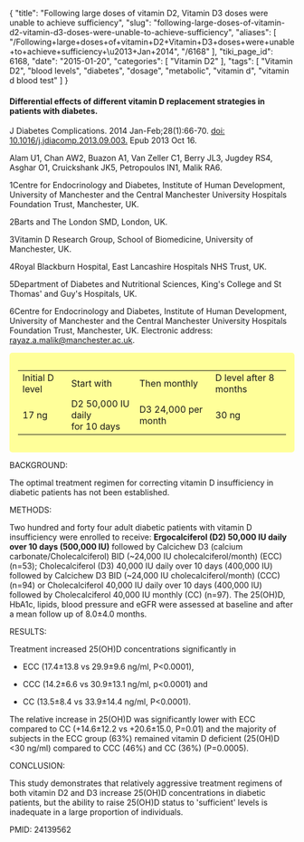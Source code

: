 {
    "title": "Following large doses of vitamin D2, Vitamin D3 doses were unable to achieve sufficiency",
    "slug": "following-large-doses-of-vitamin-d2-vitamin-d3-doses-were-unable-to-achieve-sufficiency",
    "aliases": [
        "/Following+large+doses+of+vitamin+D2+Vitamin+D3+doses+were+unable+to+achieve+sufficiency+\u2013+Jan+2014",
        "/6168"
    ],
    "tiki_page_id": 6168,
    "date": "2015-01-20",
    "categories": [
        "Vitamin D2"
    ],
    "tags": [
        "Vitamin D2",
        "blood levels",
        "diabetes",
        "dosage",
        "metabolic",
        "vitamin d",
        "vitamin d blood test"
    ]
}


#### Differential effects of different vitamin D replacement strategies in patients with diabetes.

J Diabetes Complications. 2014 Jan-Feb;28(1):66-70. [doi: 10.1016/j.jdiacomp.2013.09.003.](https://doi.org/10.1016/j.jdiacomp.2013.09.003.) Epub 2013 Oct 16.

Alam U1, Chan AW2, Buazon A1, Van Zeller C1, Berry JL3, Jugdey RS4, Asghar O1, Cruickshank JK5, Petropoulos IN1, Malik RA6.

1Centre for Endocrinology and Diabetes, Institute of Human Development, University of Manchester and the Central Manchester University Hospitals Foundation Trust, Manchester, UK.

2Barts and The London SMD, London, UK.

3Vitamin D Research Group, School of Biomedicine, University of Manchester, UK.

4Royal Blackburn Hospital, East Lancashire Hospitals NHS Trust, UK.

5Department of Diabetes and Nutritional Sciences, King's College and St Thomas' and Guy's Hospitals, UK.

6Centre for Endocrinology and Diabetes, Institute of Human Development, University of Manchester and the Central Manchester University Hospitals Foundation Trust, Manchester, UK. Electronic address: rayaz.a.malik@manchester.ac.uk.

<div class="border" style="background-color:#FF9;padding:15px;margin:10px 0;border-radius:5px;width:>60%">

| | | | |
| --- | --- | --- | --- |
| Initial D level  | Start with | Then monthly | D level after 8 months |
| 17 ng | D2 50,000 IU  daily <br>for 10 days | D3 24,000 per month | 30 ng |

</div>

BACKGROUND:

The optimal treatment regimen for correcting vitamin D insufficiency in diabetic patients has not been established.

METHODS:

Two hundred and forty four adult diabetic patients with vitamin D insufficiency were enrolled to receive:  **Ergocalciferol (D2) 50,000 IU daily over 10 days (500,000 IU)**  followed by Calcichew D3 (calcium carbonate/Cholecalciferol) BID (~24,000 IU cholecalciferol/month) (ECC) (n=53); Cholecalciferol (D3) 40,000 IU daily over 10 days (400,000 IU) followed by Calcichew D3 BID (~24,000 IU cholecalciferol/month) (CCC) (n=94) or Cholecalciferol 40,000 IU daily over 10 days (400,000 IU) followed by Cholecalciferol 40,000 IU monthly (CC) (n=97). The 25(OH)D, HbA1c, lipids, blood pressure and eGFR were assessed at baseline and after a mean follow up of 8.0±4.0 months.

RESULTS:

Treatment increased 25(OH)D concentrations significantly in 

* ECC (17.4±13.8 vs 29.9±9.6 ng/ml, P<0.0001), 

* CCC (14.2±6.6 vs 30.9±13.1 ng/ml, p<0.0001) and 

* CC (13.5±8.4 vs 33.9±14.4 ng/ml, P<0.0001). 

The relative increase in 25(OH)D was significantly lower with ECC compared to CC (+14.6±12.2 vs +20.6±15.0, P=0.01) and the majority of subjects in the ECC group (63%) remained vitamin D deficient (25(OH)D <30 ng/ml) compared to CCC (46%) and CC (36%) (P=0.0005).

CONCLUSION:

This study demonstrates that relatively aggressive treatment regimens of both vitamin D2 and D3 increase 25(OH)D concentrations in diabetic patients, but the ability to raise 25(OH)D status to 'sufficient' levels is inadequate in a large proportion of individuals.

PMID: 24139562